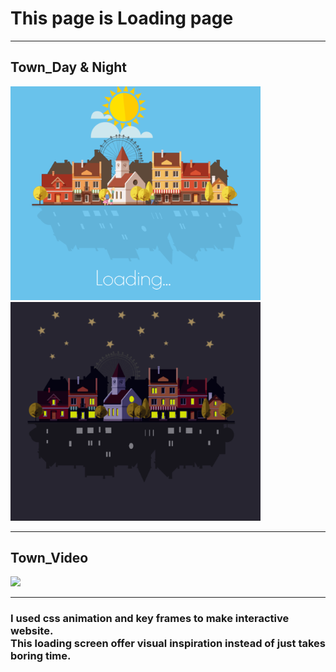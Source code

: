 # This page is Loading page
----
## Town_Day & Night
<img src="img/town1.png" width="400"/><img src="img/town2.png" width="400"/>

---
## Town_Video
<img src="gif/town.gif" >

---
<h3> I used css animation and key frames to make interactive website.<br>This loading screen offer visual inspiration instead of just takes boring time.</h3>